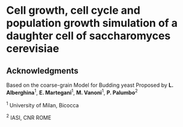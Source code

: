 # Cell growth, cell cycle and population growth simulation of a daughter cell of saccharomyces cerevisiae
## Acknowledgments
Based on the coarse-grain Model for Budding yeast Proposed by **L. Alberghina**<sup>1</sup>,  **E. Martegani**<sup>1</sup>, **M. Vanoni**<sup>1</sup>, **P. Palumbo**<sup>2</sup>

<sup>1</sup> University of Milan, Bicocca

<sup>2</sup> IASI, CNR ROME
